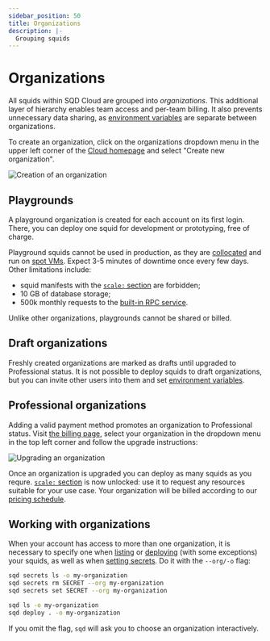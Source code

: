 ```yaml
---
sidebar_position: 50
title: Organizations
description: |- 
  Grouping squids
---
```


# Organizations

All squids within SQD Cloud are grouped into *organizations*. This additional layer of hierarchy enables team access and per-team billing. It also prevents unnecessary data sharing, as [environment variables](../env-variables) are separate between organizations.

To create an organization, click on the organizations dropdown menu in the upper left corner of the [Cloud homepage](https://app.subsquid.io/) and select "Create new organization".

![Creation of an organization](./create-an-organization.png)

## Playgrounds

A playground organization is created for each account on its first login. There, you can deploy one squid for development or prototyping, free of charge.

Playground squids cannot be used in production, as they are [collocated](/cloud/reference/scale/#dedicated) and run on [spot VMs](https://cloud.google.com/spot-vms). Expect 3-5 minutes of downtime once every few days. Other limitations include:
 - squid manifests with the [`scale:` section](/cloud/reference/scale) are forbidden;
 - 10 GB of database storage;
 - 500k monthly requests to the [built-in RPC service](/cloud/resources/rpc-proxy).

Unlike other organizations, playgrounds cannot be shared or billed. 

## Draft organizations

Freshly created organizations are marked as drafts until upgraded to Professional status. It is not possible to deploy squids to draft organizations, but you can invite other users into them and set [environment variables](../env-variables).

## Professional organizations

Adding a valid payment method promotes an organization to Professional status. Visit [the billing page](https://app.subsquid.io/billing), select your organization in the dropdown menu in the top left corner and follow the upgrade instructions:

![Upgrading an organization](./billing-setup.png)

Once an organization is upgraded you can deploy as many squids as you requre. [`scale:` section](/cloud/reference/scale) is now unlocked: use it to request any resources suitable for your use case. Your organization will be billed according to our [pricing schedule](/cloud/pricing).

## Working with organizations

When your account has access to more than one organization, it is necessary to specify one when [listing](/squid-cli/list) or [deploying](/squid-cli/deploy) (with some exceptions) your squids, as well as when [setting secrets](/squid-cli/secrets). Do it with the `--org/-o` flag:

```bash
sqd secrets ls -o my-organization
sqd secrets rm SECRET --org my-organization
sqd secrets set SECRET --org my-organization

sqd ls -o my-organization
sqd deploy . -o my-organization
```

If you omit the flag, `sqd` will ask you to choose an organization interactively.
